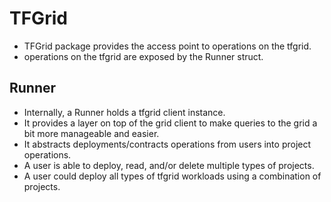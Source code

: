 # TFGrid

- TFGrid package provides the access point to operations on the tfgrid.
- operations on the tfgrid are exposed by the Runner struct.

## Runner

- Internally, a Runner holds a tfgrid client instance.
- It provides a layer on top of the grid client to make queries to the grid a bit more manageable and easier.
- It abstracts deployments/contracts operations from users into project operations.
- A user is able to deploy, read, and/or delete multiple types of projects.
- A user could deploy all types of tfgrid workloads using a combination of projects.
